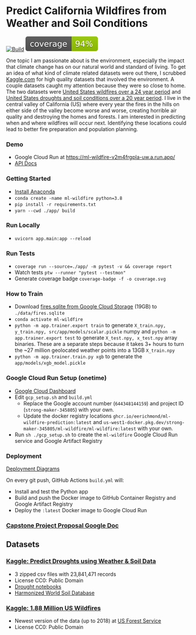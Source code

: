 # Predict California Wildfires from Weather and Soil Conditions

[![Build](https://github.com/eerichmond/ml-wildfire-prediction/actions/workflows/build.yml/badge.svg?branch=main)](https://github.com/eerichmond/ml-wildfire-prediction/actions/workflows/build.yml)
![coverage badge](./coverage.svg)

One topic I am passionate about is the environment, especially the impact that climate change has on our natural world and standard of living. To get an idea of what kind of climate related datasets were out there, I scrubbed [Kaggle.com](Kaggle.com) for high quality datasets that involved the environment. A couple datasets caught my attention because they were so close to home. The two datasets were [United States wildfires over a 24 year period](https://www.kaggle.com/datasets/rtatman/188-million-us-wildfires) and [United States droughts and soil conditions over a 20 year period](https://www.kaggle.com/datasets/cdminix/us-drought-meteorological-data). I live in the central valley of California (US) where every year the fires in the hills on either side of the valley become worse and worse, creating horrible air quality and destroying the homes and forests. I am interested in predicting when and where wildfires will occur next. Identifying these locations could lead to better fire preparation and population planning.

### Demo

- Google Cloud Run at https://ml-wildfire-v2m4frgpla-uw.a.run.app/
- [API Docs](https://ml-wildfire-v2m4frgpla-uw.a.run.app/docs)

### Getting Started

- [Install Anaconda](https://docs.anaconda.com/anaconda/install/)
- `conda create -name ml-wildfire python=3.8`
- `pip install -r requirements.txt`
- `yarn --cwd ./app/ build`

### Run Locally

- `uvicorn app.main:app --reload`

### Run Tests

- `coverage run --source=./app/ -m pytest -v && coverage report`
- Watch tests `ptw --runner "pytest --testmon"`
- Generate coverage badge `coverage-badge -f -o coverage.svg`

### How to Train

- Download [fires.sqlite from Google Cloud Storage](https://storage.googleapis.com/eer-wildfires/fires.sqlite) (19GB) to `./data/fires.sqlite`
- `conda activate ml-wildfire`
- `python -m app.trainer.export train` to generate `X_train.npy, y_train.npy, src/app/models/scalar.pickle` numpy
  and `python -m app.trainer.export test` to generate `X_test.npy, x_test.npy`
  array binaries. These are a separate steps because it takes 3+ hours to turn the ~27 million
  geolocated weather points into a 13GB `X_train.npy`
- `python -m app.trainer.train.py xgb` to generate the `app/models/xgb_model.pickle`

### Google Cloud Run Setup (onetime)

- [Google Cloud Dashboard](https://console.cloud.google.com/home/dashboard)
- Edit `gcp_setup.sh` and `build.yml`
  - Replace the Google account number (`644348144159`) and project ID (`strong-maker-345805`) with your own.
  - Update the docker registry locations `ghcr.io/eerichmond/ml-wildfire-prediction:latest` and
    `us-west1-docker.pkg.dev/strong-maker-345805/ml-wildfire/ml-wildfire:latest` with your own.
- Run `sh ./gcp_setup.sh` to create the `ml-wildfire` Google Cloud Run service and Google Artifact Registry

### Deployment

[Deployment Diagrams](https://docs.google.com/document/d/1XApYnanNj7glBL0Cuacg09lvcSD3Uhkhly44ez15XmU/edit?usp=sharing)

On every git push, GitHub Actions `build.yml` will:

- Install and test the Python app
- Build and push the Docker image to GitHub Container Registry and Google Artifact Registry
- Deploy the `:latest` Docker image to Google Cloud Run

### [Capstone Project Proposal Google Doc](https://docs.google.com/document/d/1jK7I5DkK1wicWTT9E59OClmK7noie6oWeQ8o-KBUqVo/edit#)

## Datasets

### [Kaggle: Predict Droughts using Weather & Soil Data](https://www.kaggle.com/datasets/cdminix/us-drought-meteorological-data)

- 3 zipped csv files with 23,841,471 records
- License CC0: Public Domain
- [Drought notebooks](https://github.com/MiniXC/droughted_scripts)
- [Harmonized World Soil Database](https://www.fao.org/soils-portal/data-hub/soil-maps-and-databases/harmonized-world-soil-database-v12/en)

### [Kaggle: 1.88 Million US Wildfires](https://www.kaggle.com/datasets/rtatman/188-million-us-wildfires)

- Newest version of the data (up to 2018) at [US Forest Service](https://www.fs.usda.gov/rds/archive/Catalog/RDS-2013-0009.5)
- License CC0: Public Domain
